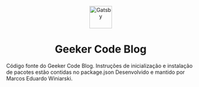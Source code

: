 
<p align="center">
  <a href="https://www.gatsbyjs.com">
    <img alt="Gatsby" src="https://www.gatsbyjs.com/Gatsby-Monogram.svg" width="60" />
  </a>
</p>
<h1 align="center">
  Geeker Code Blog
</h1>

Código fonte do Geeker Code Blog.
Instruções de inicialização e instalação de pacotes estão contidas no package.json
Desenvolvido e mantido por Marcos Eduardo Winiarski.



